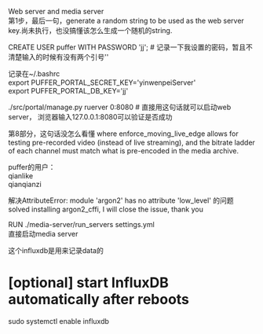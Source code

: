 Web server and media server  
第1步，最后一句，generate a random string to be used as the web server key.尚未执行，也没搞懂该怎么生成一个随机的string.  
  
CREATE USER puffer WITH PASSWORD 'jj';   # 记录一下我设置的密码，暂且不清楚输入的时候有没有两个引号''  
  
记录在~/.bashrc    
export PUFFER_PORTAL_SECRET_KEY='yinwenpeiServer'  
export PUFFER_PORTAL_DB_KEY='jj'  
  
 ./src/portal/manage.py ruerver 0:8080  # 直接用这句话就可以启动web server， 浏览器输入127.0.0.1:8080可以验证是否成功  
   
   
第8部分，这句话没怎么看懂 
where enforce_moving_live_edge allows for testing pre-recorded video (instead of live streaming), and the bitrate ladder of each channel must match what is pre-encoded in the media archive.  
  
puffer的用户：    
qianlike  
qianqianzi   
  
解决AttributeError: module 'argon2' has no attribute 'low_level'  的问题    
solved installing argon2_cffi, I will close the issue, thank you  

RUN  ./media-server/run_servers settings.yml  
直接启动media server  

这个influxdb是用来记录data的  
# [optional] start InfluxDB automatically after reboots  
sudo systemctl enable influxdb  


 
